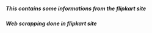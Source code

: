 ##### This contains some  informations from the flipkart site 
##### Web scrapping done in flipkart site
